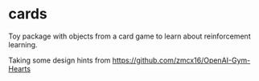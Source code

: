 # cards

Toy package with objects from a card game to learn about reinforcement learning.

Taking some design hints from https://github.com/zmcx16/OpenAI-Gym-Hearts